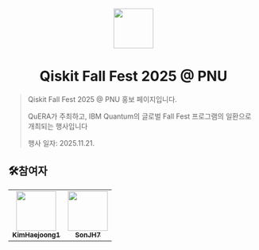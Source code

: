 #

<div align="center">
<img src="assets/Badge.svg" width="80 alt=""/>
</div>

# <div align="center">Qiskit Fall Fest 2025 @ PNU</div>

> 
> Qiskit Fall Fest 2025 @ PNU 홍보 페이지입니다.
>
> QuERA가 주최하고, IBM Quantum의 글로벌 Fall Fest 프로그램의 일환으로 개최되는 행사입니다
> 
> 행사 일자: 2025.11.21.
>

## 🛠️참여자

<table>
<tr>
<td align="center">
<a href="https://github.com/KimHaejoong1">
<img src="https://avatars.githubusercontent.com/u/128127416?v=4" width="80" alt=""/>
<br />
<sub><b>KimHaejoong1</b></sub>
</a>
<br />
</td>
<td align="center">
<a href="https://github.com/SonJH7">
<img src="https://avatars.githubusercontent.com/u/129269335?v=4" width="80" alt=""/>
<br />
<sub><b>SonJH7</b></sub>
</a>
<br />
</td>
</tr>
</table>